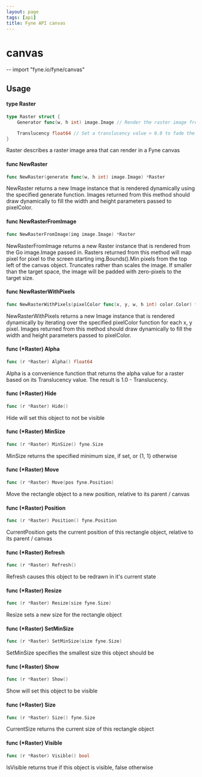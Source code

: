 ```yaml
---
layout: page
tags: [api]
title: Fyne API canvas
---
```


# canvas
--
    import "fyne.io/fyne/canvas"

## Usage

#### type Raster

```go
type Raster struct {
	Generator func(w, h int) image.Image // Render the raster image from code

	Translucency float64 // Set a translucency value > 0.0 to fade the raster
}
```

Raster describes a raster image area that can render in a Fyne canvas

#### func  NewRaster

```go
func NewRaster(generate func(w, h int) image.Image) *Raster
```
NewRaster returns a new Image instance that is rendered dynamically using the
specified generate function. Images returned from this method should draw
dynamically to fill the width and height parameters passed to pixelColor.

#### func  NewRasterFromImage

```go
func NewRasterFromImage(img image.Image) *Raster
```
NewRasterFromImage returns a new Raster instance that is rendered from the Go
image.Image passed in. Rasters returned from this method will map pixel for
pixel to the screen starting img.Bounds().Min pixels from the top left of the
canvas object. Truncates rather than scales the image. If smaller than the
target space, the image will be padded with zero-pixels to the target size.

#### func  NewRasterWithPixels

```go
func NewRasterWithPixels(pixelColor func(x, y, w, h int) color.Color) *Raster
```
NewRasterWithPixels returns a new Image instance that is rendered dynamically by
iterating over the specified pixelColor function for each x, y pixel. Images
returned from this method should draw dynamically to fill the width and height
parameters passed to pixelColor.

#### func (*Raster) Alpha

```go
func (r *Raster) Alpha() float64
```
Alpha is a convenience function that returns the alpha value for a raster based
on its Translucency value. The result is 1.0 - Translucency.

#### func (*Raster) Hide

```go
func (r *Raster) Hide()
```
Hide will set this object to not be visible

#### func (*Raster) MinSize

```go
func (r *Raster) MinSize() fyne.Size
```
MinSize returns the specified minimum size, if set, or {1, 1} otherwise

#### func (*Raster) Move

```go
func (r *Raster) Move(pos fyne.Position)
```
Move the rectangle object to a new position, relative to its parent / canvas

#### func (*Raster) Position

```go
func (r *Raster) Position() fyne.Position
```
CurrentPosition gets the current position of this rectangle object, relative to
its parent / canvas

#### func (*Raster) Refresh

```go
func (r *Raster) Refresh()
```
Refresh causes this object to be redrawn in it's current state

#### func (*Raster) Resize

```go
func (r *Raster) Resize(size fyne.Size)
```
Resize sets a new size for the rectangle object

#### func (*Raster) SetMinSize

```go
func (r *Raster) SetMinSize(size fyne.Size)
```
SetMinSize specifies the smallest size this object should be

#### func (*Raster) Show

```go
func (r *Raster) Show()
```
Show will set this object to be visible

#### func (*Raster) Size

```go
func (r *Raster) Size() fyne.Size
```
CurrentSize returns the current size of this rectangle object

#### func (*Raster) Visible

```go
func (r *Raster) Visible() bool
```
IsVisible returns true if this object is visible, false otherwise
